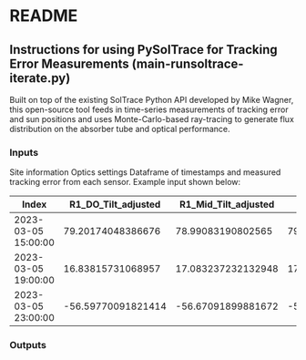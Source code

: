 # README
## Instructions for using PySolTrace for Tracking Error Measurements (main-runsoltrace-iterate.py)

Built on top of the existing SolTrace Python API developed by Mike Wagner, this open-source tool feeds in time-series measurements of tracking error and sun positions and uses Monte-Carlo-based ray-tracing to generate flux distribution on the absorber tube and optical performance.

### Inputs
Site information
Optics settings
Dataframe of timestamps and measured tracking error from each sensor. Example input shown below:

| Index | R1_DO_Tilt_adjusted | R1_Mid_Tilt_adjusted | R1_SO_Tilt_adjusted |
| ------------- | ------------- | ------------- | ------------- |
| 2023-03-05 15:00:00  | 79.20174048386676 | 78.99083190802565 | 79.1755550947139
| 2023-03-05 19:00:00  | 16.83815731068957 | 17.083237232132948 | 17.09770307440426
| 2023-03-05 23:00:00  | -56.59770091821414 | -56.67091899881672 | -56.956761552518905

### Outputs

